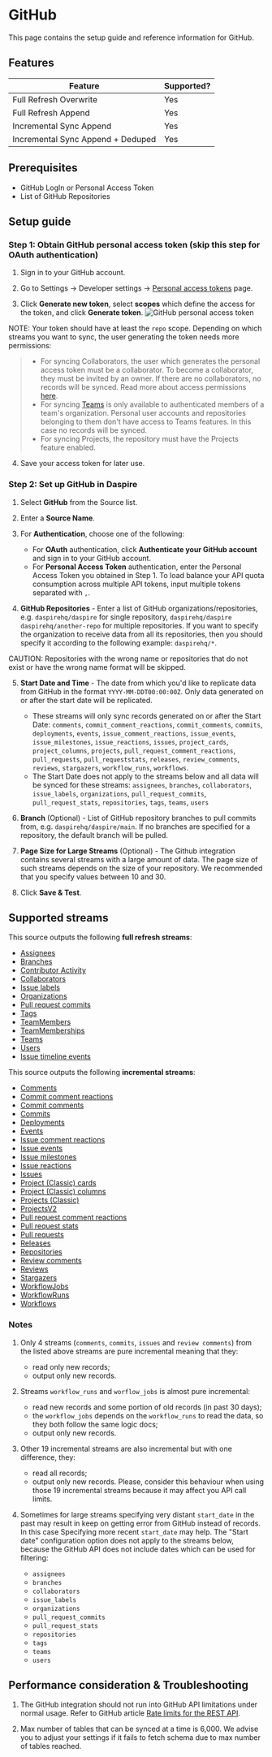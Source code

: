 # GitHub

This page contains the setup guide and reference information for GitHub.

## Features

| Feature | Supported? |
| --- | --- |
| Full Refresh Overwrite | Yes |
| Full Refresh Append | Yes |
| Incremental Sync Append | Yes |
| Incremental Sync Append + Deduped | Yes |

## Prerequisites

* GitHub LogIn or Personal Access Token
* List of GitHub Repositories

## Setup guide

### Step 1: Obtain GitHub personal access token (skip this step for OAuth authentication)

1. Sign in to your GitHub account.

2. Go to Settings -> Developer settings -> [Personal access tokens](https://github.com/settings/tokens) page.

3. Click **Generate new token**, select **scopes** which define the access for the token, and click **Generate token**.
![GitHub personal access token](/assets/images/github-generate-new-token.jpg "GitHub personal access token")

  NOTE: Your token should have at least the `repo` scope. Depending on which streams you want to sync, the user generating the token needs more permissions:

  > * For syncing Collaborators, the user which generates the personal access token must be a collaborator. To become a collaborator, they must be invited by an owner. If there are no collaborators, no records will be synced. Read more about access permissions [here](https://docs.github.com/en/get-started/learning-about-github/access-permissions-on-github).
  > * For syncing [Teams](https://docs.github.com/en/organizations/organizing-members-into-teams/about-teams) is only available to authenticated members of a team's organization. Personal user accounts and repositories belonging to them don't have access to Teams features. In this case no records will be synced.
  > * For syncing Projects, the repository must have the Projects feature enabled.

4. Save your access token for later use.

### Step 2: Set up GitHub in Daspire

1. Select **GitHub** from the Source list.

2. Enter a **Source Name**.

3. For **Authentication**, choose one of the following:

    * For **OAuth** authentication, click **Authenticate your GitHub account** and sign in to your GitHub account.
    * For **Personal Access Token** authentication, enter the Personal Access Token you obtained in Step 1. To load balance your API quota consumption across multiple API tokens, input multiple tokens separated with `,`.

4. **GitHub Repositories** - Enter a list of GitHub organizations/repositories, e.g. `daspirehq/daspire` for single repository, `daspirehq/daspire` `daspirehq/another-repo` for multiple repositories. If you want to specify the organization to receive data from all its repositories, then you should specify it according to the following example: `daspirehq/*`.

  CAUTION: Repositories with the wrong name or repositories that do not exist or have the wrong name format will be skipped.

5. **Start Date and Time** - The date from which you'd like to replicate data from GitHub in the format `YYYY-MM-DDT00:00:00Z`. Only data generated on or after the start date will be replicated.

    * These streams will only sync records generated on or after the Start Date: `comments`, `commit_comment_reactions`, `commit_comments`, `commits`, `deployments`, `events`, `issue_comment_reactions`, `issue_events`, `issue_milestones`, `issue_reactions`, `issues`, `project_cards`, `project_columns`, `projects`, `pull_request_comment_reactions`, `pull_requests`, `pull_requeststats`, `releases`, `review_comments`, `reviews`, `stargazers`, `workflow_runs`, `workflows`.
    * The Start Date does not apply to the streams below and all data will be synced for these streams: `assignees`, `branches`, `collaborators`, `issue_labels`, `organizations`, `pull_request_commits`, `pull_request_stats`, `repositories`, `tags`, `teams`, `users`

6. **Branch** (Optional) - List of GitHub repository branches to pull commits from, e.g. `daspirehq/daspire/main`. If no branches are specified for a repository, the default branch will be pulled.

7. **Page Size for Large Streams** (Optional) - The Github integration contains several streams with a large amount of data. The page size of such streams depends on the size of your repository. We recommended that you specify values between 10 and 30.

8. Click **Save & Test**.

## Supported streams

This source outputs the following **full refresh streams**:

* [Assignees](https://docs.github.com/en/rest/issues/assignees?apiVersion=2022-11-28#list-assignees)
* [Branches](https://docs.github.com/en/rest/branches/branches?apiVersion=2022-11-28#list-branches)
* [Contributor Activity](https://docs.github.com/en/rest/metrics/statistics?apiVersion=2022-11-28#get-all-contributor-commit-activity)
* [Collaborators](https://docs.github.com/en/rest/collaborators/collaborators?apiVersion=2022-11-28#list-repository-collaborators)
* [Issue labels](https://docs.github.com/en/rest/issues/labels?apiVersion=2022-11-28#list-labels-for-a-repository)
* [Organizations](https://docs.github.com/en/rest/orgs/orgs?apiVersion=2022-11-28#list-organizations)
* [Pull request commits](https://docs.github.com/en/rest/pulls/pulls?apiVersion=2022-11-28#list-commits-on-a-pull-request)
* [Tags](https://docs.github.com/en/rest/repos/repos?apiVersion=2022-11-28#list-repository-tags)
* [TeamMembers](https://docs.github.com/en/rest/teams/members?apiVersion=2022-11-28#list-team-members)
* [TeamMemberships](https://docs.github.com/en/rest/teams/members?apiVersion=2022-11-28#get-team-membership-for-a-user)
* [Teams](https://docs.github.com/en/rest/teams/teams?apiVersion=2022-11-28#list-teams)
* [Users](https://docs.github.com/en/rest/orgs/members?apiVersion=2022-11-28#list-organization-members)
* [Issue timeline events](https://docs.github.com/en/rest/issues/timeline?apiVersion=2022-11-28#list-timeline-events-for-an-issue)

This source outputs the following **incremental streams**:

* [Comments](https://docs.github.com/en/rest/issues/comments?apiVersion=2022-11-28#list-issue-comments-for-a-repository)
* [Commit comment reactions](https://docs.github.com/en/rest/reference/reactions?apiVersion=2022-11-28#list-reactions-for-a-commit-comment)
* [Commit comments](https://docs.github.com/en/rest/commits/comments?apiVersion=2022-11-28#list-commit-comments-for-a-repository)
* [Commits](https://docs.github.com/en/rest/commits/commits?apiVersion=2022-11-28#list-commits)
* [Deployments](https://docs.github.com/en/rest/deployments/deployments?apiVersion=2022-11-28#list-deployments)
* [Events](https://docs.github.com/en/rest/activity/events?apiVersion=2022-11-28#list-repository-events)
* [Issue comment reactions](https://docs.github.com/en/rest/reactions/reactions?apiVersion=2022-11-28#list-reactions-for-an-issue-comment)
* [Issue events](https://docs.github.com/en/rest/issues/events?apiVersion=2022-11-28#list-issue-events-for-a-repository)
* [Issue milestones](https://docs.github.com/en/rest/issues/milestones?apiVersion=2022-11-28#list-milestones)
* [Issue reactions](https://docs.github.com/en/rest/reactions/reactions?apiVersion=2022-11-28#list-reactions-for-an-issue)
* [Issues](https://docs.github.com/en/rest/issues/issues?apiVersion=2022-11-28#list-repository-issues)
* [Project (Classic) cards](https://docs.github.com/en/rest/projects/cards?apiVersion=2022-11-28#list-project-cards)
* [Project (Classic) columns](https://docs.github.com/en/rest/projects/columns?apiVersion=2022-11-28#list-project-columns)
* [Projects (Classic)](https://docs.github.com/en/rest/projects/projects?apiVersion=2022-11-28#list-repository-projects)
* [ProjectsV2](https://docs.github.com/en/graphql/reference/objects#projectv2)
* [Pull request comment reactions](https://docs.github.com/en/rest/reactions/reactions?apiVersion=2022-11-28#list-reactions-for-a-pull-request-review-comment)
* [Pull request stats](https://docs.github.com/en/graphql/reference/objects#pullrequest)
* [Pull requests](https://docs.github.com/en/rest/pulls/pulls?apiVersion=2022-11-28#list-pull-requests)
* [Releases](https://docs.github.com/en/rest/releases/releases?apiVersion=2022-11-28#list-releases)
* [Repositories](https://docs.github.com/en/rest/repos/repos?apiVersion=2022-11-28#list-organization-repositories)
* [Review comments](https://docs.github.com/en/rest/pulls/comments?apiVersion=2022-11-28#list-review-comments-in-a-repository)
* [Reviews](https://docs.github.com/en/rest/pulls/reviews?apiVersion=2022-11-28#list-reviews-for-a-pull-request)
* [Stargazers](https://docs.github.com/en/rest/activity/starring?apiVersion=2022-11-28#list-stargazers)
* [WorkflowJobs](https://docs.github.com/pt/rest/actions/workflow-jobs?apiVersion=2022-11-28#list-jobs-for-a-workflow-run)
* [WorkflowRuns](https://docs.github.com/en/rest/actions/workflow-runs?apiVersion=2022-11-28#list-workflow-runs-for-a-repository)
* [Workflows](https://docs.github.com/en/rest/actions/workflows?apiVersion=2022-11-28#list-repository-workflows)

### Notes

1. Only 4 streams (`comments`, `commits`, `issues` and `review comments`) from the listed above streams are pure incremental meaning that they:

    * read only new records;
    * output only new records.

2. Streams `workflow_runs` and `worflow_jobs` is almost pure incremental:

    * read new records and some portion of old records (in past 30 days);
    * the `workflow_jobs` depends on the `workflow_runs` to read the data, so they both follow the same logic docs;
    * output only new records.

3. Other 19 incremental streams are also incremental but with one difference, they:

    * read all records;
    * output only new records. Please, consider this behaviour when using those 19 incremental streams because it may affect you API call limits.

4. Sometimes for large streams specifying very distant `start_date` in the past may result in keep on getting error from GitHub instead of records. In this case Specifying more recent `start_date` may help. The "Start date" configuration option does not apply to the streams below, because the GitHub API does not include dates which can be used for filtering:

    * `assignees`
    * `branches`
    * `collaborators`
    * `issue_labels`
    * `organizations`
    * `pull_request_commits`
    * `pull_request_stats`
    * `repositories`
    * `tags`
    * `teams`
    * `users`

## Performance consideration & Troubleshooting

1. The GitHub integration should not run into GitHub API limitations under normal usage. Refer to GitHub article [Rate limits for the REST API](https://docs.github.com/en/rest/overview/rate-limits-for-the-rest-api).

2. Max number of tables that can be synced at a time is 6,000. We advise you to adjust your settings if it fails to fetch schema due to max number of tables reached.

